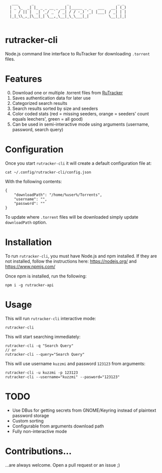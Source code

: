 ```
   ___      _               _                      _ _ 
  | _ \_  _| |_ _ _ __ _ __| |_____ _ _   ___   __| (_)
  |   / || |  _| '_/ _` / _| / / -_) '_| |___| / _| | |
  |_|_\\_,_|\__|_| \__,_\__|_\_\___|_|         \__|_|_|
                                                      
```

# rutracker-cli

Node.js command line interface to RuTracker for downloading `.torrent` files.

# Features
0. Download one or multiple .torrent files from [RuTracker](https://rutracker.org)
1. Saves authentication data for later use
2. Categorized search results
3. Search results sorted by size and seeders
4. Color coded stats (red = missing seeders, orange = seeders' count equals leechers', green = all good)
5. Can be used in semi-interactive mode using arguments (username, password, search query)

# Configuration

Once you start `rutracker-cli` it will create a default configuration file at:

```
cat ~/.config/rutracker-cli/config.json
```

With the following contents:

```
{
	"downloadPath": "/home/%user%/Torrents",
	"username": "",
	"password": ""
}
```

To update where `.torrent` files will be downloaded simply update `downloadPath` option.

# Installation

To run `rutracker-cli`, you must have Node.js and npm installed. If they are not installed, follow the instructions here: https://nodejs.org/ and https://www.npmjs.com/

Once npm is installed, run the following:

```
npm i -g rutracker-api
```

# Usage

This will run `rutracker-cli` interactive mode:
```
rutracker-cli 
```

This will start searching immediately:

```
rutracker-cli -q "Search Query"
// or
rutracker-cli --query="Search Query"
```

This will use username `kuzzmi` and password `123123` from arguments:

```
rutracker-cli -u kuzzmi -p 123123
rutracker-cli --username="kuzzmi" --pasword="123123"
```

# TODO

* Use DBus for getting secrets from GNOME/Keyring instead of plaintext password storage
* Custom sorting
* Configurable from arguments download path
* Fully non-interactive mode

# Contributions...

...are always welcome. Open a pull request or an issue ;)
